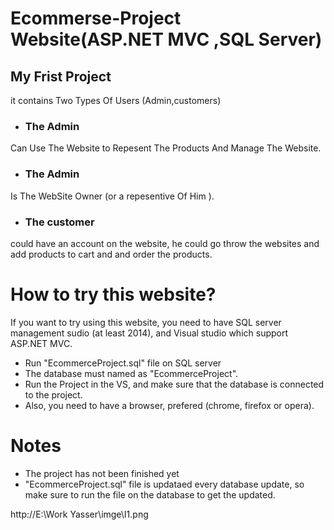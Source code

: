 # Ecommerse-Project Website(ASP.NET MVC ,SQL Server)
## My Frist Project 
it contains Two Types Of Users (Admin,customers)
+  ### The Admin 
Can Use The Website to Repesent The Products And Manage The Website.
+ ### The Admin
Is The WebSite Owner (or a repesentive Of Him ).
+ ### The customer
could have an account on the website, he could go throw the websites and add products to cart and and order the products.
# How to try this website?
If you want to try using this website, you need to have SQL server management sudio (at least 2014), and Visual studio which support ASP.NET MVC.

+ Run "EcommerceProject.sql" file on SQL server
+ The database must named as "EcommerceProject".
+ Run the Project in the VS, and make sure that the database is connected to the project.
+ Also, you need to have a browser, prefered (chrome, firefox or opera).
# Notes 
+ The project has not been finished yet
+ "EcommerceProject.sql" file is updataed every database update, so make sure to run the file on the database to get the updated.

http://E:\Work Yasser\imge\I1.png


